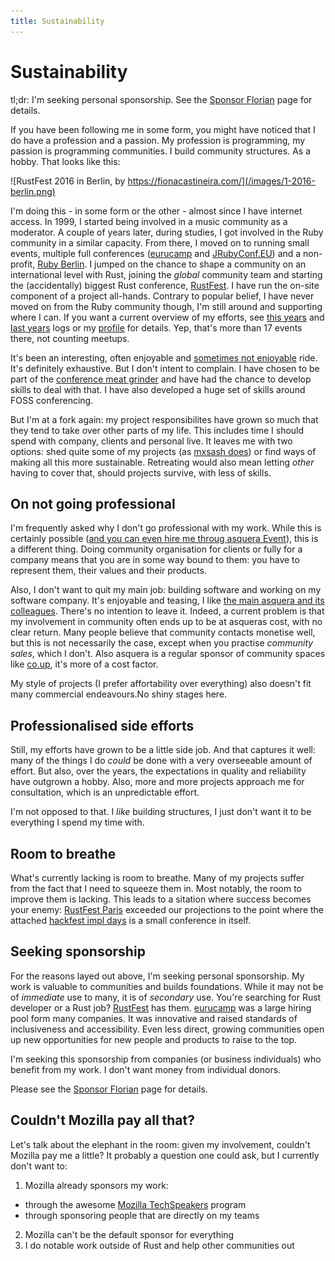 ```yaml
---
title: Sustainability
---
```


# Sustainability

tl;dr: I'm seeking personal sponsorship. See the [Sponsor Florian](/sponsor-florian) page for details.

If you have been following me in some form, you might have noticed that I do have a profession and a passion. My profession is programming, my passion is programming communities. I build community structures. As a hobby. That looks like this:

![RustFest 2016 in Berlin, by https://fionacastineira.com/](/images/1-2016-berlin.png)

I'm doing this - in some form or the other - almost since I have internet access. In 1999, I started being involved in a music community as a moderator. A couple of years later, during studies, I got involved in the Ruby community in a similar capacity. From there, I moved on to running small events, multiple full conferences ([eurucamp](http://eurucamp.org) and [JRubyConf.EU](jrubyconf.eu)) and a non-profit, [Ruby Berlin](https://rubyberlin.org). I jumped on the chance to shape a community on an international level with Rust, joining the _global_ community team and starting the (accidentally) biggest Rust conference, [RustFest](https://rustfest.eu). I have run the on-site component of a project all-hands. Contrary to popular belief, I have never moved on from the Ruby community though, I'm still around and supporting where I can. If you want a current overview of my efforts, see [this years](foss-2018-log/) and [last years](rust-2017-retrospective) logs or my [profile](http://skade.me/profile.html) for details. Yep, that's more than 17 events there, not counting meetups.

It's been an interesting, often enjoyable and [sometimes not enjoyable](http://skade.me/blog/2013/exhaustion.html) ride. It's definitely exhaustive. But I don't intent to complain. I have chosen to be part of the [conference meat grinder](https://medium.com/@mxsash/are-we-not-all-volunteer-organisers-here-and-does-it-matter-498e300e7366) and have had the chance to develop skills to deal with that. I have also developed a huge set of skills around FOSS conferencing.

But I'm at a fork again: my project responsibilites have grown so much that they tend to take over other parts of my life. This includes time I should spend with company, clients and personal live. It leaves me with two options: shed quite some of my projects (as [mxsash does](https://medium.com/@mxsash/are-we-not-all-volunteer-organisers-here-and-does-it-matter-498e300e7366)) or find ways of making all this more sustainable. Retreating would also mean letting _other_ having to cover that, should projects survive, with less of skills.

## On not going professional

I'm frequently asked why I don't go professional with my work. While this is certainly possible ([and you can even hire me throug asquera Event](http://event.asquera.de/)), this is a different thing. Doing community organisation for clients or fully for a company means that you are in some way bound to them: you have to represent them, their values and their products.

Also, I don't want to quit my main job: building software and working on my software company. It's enjoyable and teasing, I like [the main asquera and its colleagues](http://asquera.de/). There's no intention to leave it. Indeed, a current problem is that my involvement in community often ends up to be at asqueras cost, with no clear return. Many people believe that community contacts monetise well, but this is not necessarily the case, except when you practise _community sales_, which I don't. Also asquera is a regular sponsor of community spaces like [co.up](http://co-up.de/), it's more of a cost factor.

My style of projects (I prefer affortability over everything) also doesn't fit many commercial endeavours.No shiny stages here.

## Professionalised side efforts

Still, my efforts have grown to be a little side job. And that captures it well: many of the things I do _could_ be done with a very overseeable amount of effort. But also, over the years, the expectations in quality and reliability have outgrown a hobby. Also, more and more projects approach me for consultation, which is an unpredictable effort.

I'm not opposed to that. I _like_ building structures, I just don't want it to be everything I spend my time with.

## Room to breathe

What's currently lacking is room to breathe. Many of my projects suffer from the fact that I need to squeeze them in. Most notably, the room to improve them is lacking. This leads to a sitation where success becomes your enemy: [RustFest Paris](https://paris.rustfest.eu) exceeded our projections to the point where the attached [hackfest impl days](https://paris.rustfest.eu/about_impl_days/) is a small conference in itself.

## Seeking sponsorship

For the reasons layed out above, I'm seeking personal sponsorship. My work is valuable to communities and builds foundations. While it may not be of _immediate_ use to many, it is of _secondary_ use. You're searching for Rust developer or a Rust job? [RustFest](https://rustfest.eu) has them. [eurucamp](https://eurucamp.org) was a large hiring pool form many companies. It was innovative and raised standards of inclusiveness and accessibility. Even less direct, growing communities open up new opportunities for new people and products to raise to the top.

I'm seeking this sponsorship from companies (or business individuals) who benefit from my work. I don't want money from individual donors.

Please see the [Sponsor Florian](/sponsor-florian) page for details.

## Couldn't Mozilla pay all that?

Let's talk about the elephant in the room: given my involvement, couldn't Mozilla pay me a little? It probably a question one could ask, but I currently don't want to:

1) Mozilla already sponsors my work:
  * through the awesome [Mozilla TechSpeakers](https://wiki.mozilla.org/TechSpeakers) program
  * through sponsoring people that are directly on my teams
2) Mozilla can't be the default sponsor for everything
3) I do notable work outside of Rust and help other communities out
